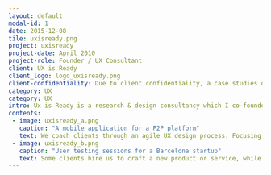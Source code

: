 ```yaml
---
layout: default
modal-id: 1
date: 2015-12-08
tile: uxisready.png
project: uxisready
project-date: April 2010
project-role: Founder / UX Consultant
client: UX is Ready
client_logo: logo_uxisready.png
client-confidentiality: Due to client confidentiality, a case studies of this projects is only available on request.
category: UX
category: UX
intro: Ux is Ready is a research & design consultancy which I co-founded in early 2014 to support the rapidly emerging startup scene in Barcelona.
contents:
 - image: uxisready_a.png
   caption: "A mobile application for a P2P platform" 
   text: We coach clients through an agile UX design process. Focusing on helping teams understand their end users, within the context of the design problem they are solving.
 - image: uxisready_b.png
   caption: "User testing sessions for a Barcelona startup"
   text: Some clients hire us to craft a new product or service, while others need to improve their existing user experiences. We tailor our process to meet individual clients needs and budget, shaping products and services that work and customers enjoy using.
---
```

